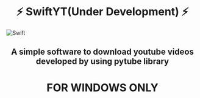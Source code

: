 <h1 align="center">⚡ SwiftYT(Under Development) ⚡</h1>

![Swift](https://telegra.ph/file/6e227b2c0612a65026766.jpg)

<h2 align="center">A simple software to download youtube videos developed by using pytube library</h2>

<h1 align="center">FOR WINDOWS ONLY</h1>
